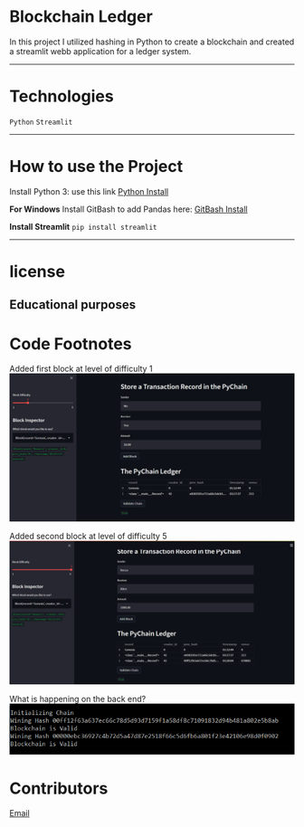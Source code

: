 # Blockchain Ledger
In this project I utilized hashing in Python to create a blockchain and created a streamlit webb application 
for a ledger system. 

---
# Technologies
`Python`
`Streamlit`

---

# How to use the Project
Install Python 3: use this link  [Python Install](https://www.python.org/)

**For Windows**
Install GitBash to add Pandas here: [GitBash Install](https://gitforwindows.org/) 

**Install Streamlit**
`pip install streamlit`

---
# license
**Educational purposes**
---

# Code Footnotes
Added first block at level of difficulty 1
![Block_Difficulty](https://github.com/beccabeastly/Blockchain-Ledger/blob/main/Pychain_Record.png)

Added second block at level of difficulty 5
![Block_Difficulty](https://github.com/beccabeastly/Blockchain-Ledger/blob/main/Pychain_Record1.png)

What is happening on the back end?
![Hash_Validity](https://github.com/beccabeastly/Blockchain-Ledger/blob/main/back_end_pychain.png)


# Contributors
[Email](beccabeastly@gmail.com)
